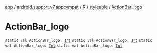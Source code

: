 [app](../../../index.md) / [android.support.v7.appcompat](../../index.md) / [R](../index.md) / [styleable](index.md) / [ActionBar_logo](.)

# ActionBar_logo

`static val ActionBar_logo: `[`Int`](https://kotlinlang.org/api/latest/jvm/stdlib/kotlin/-int/index.html)
`static val ActionBar_logo: `[`Int`](https://kotlinlang.org/api/latest/jvm/stdlib/kotlin/-int/index.html)
`static val ActionBar_logo: `[`Int`](https://kotlinlang.org/api/latest/jvm/stdlib/kotlin/-int/index.html)
`static val ActionBar_logo: `[`Int`](https://kotlinlang.org/api/latest/jvm/stdlib/kotlin/-int/index.html)